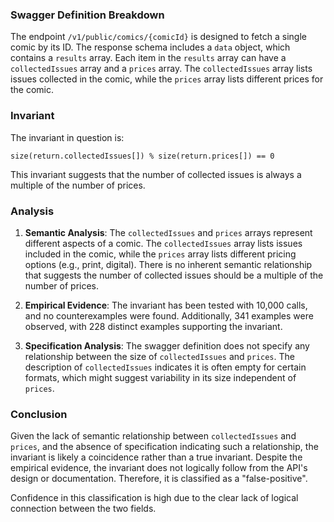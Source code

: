 ### Swagger Definition Breakdown

The endpoint `/v1/public/comics/{comicId}` is designed to fetch a single comic by its ID. The response schema includes a `data` object, which contains a `results` array. Each item in the `results` array can have a `collectedIssues` array and a `prices` array. The `collectedIssues` array lists issues collected in the comic, while the `prices` array lists different prices for the comic.

### Invariant

The invariant in question is:

`size(return.collectedIssues[]) % size(return.prices[]) == 0`

This invariant suggests that the number of collected issues is always a multiple of the number of prices.

### Analysis

1. **Semantic Analysis**: The `collectedIssues` and `prices` arrays represent different aspects of a comic. The `collectedIssues` array lists issues included in the comic, while the `prices` array lists different pricing options (e.g., print, digital). There is no inherent semantic relationship that suggests the number of collected issues should be a multiple of the number of prices.

2. **Empirical Evidence**: The invariant has been tested with 10,000 calls, and no counterexamples were found. Additionally, 341 examples were observed, with 228 distinct examples supporting the invariant.

3. **Specification Analysis**: The swagger definition does not specify any relationship between the size of `collectedIssues` and `prices`. The description of `collectedIssues` indicates it is often empty for certain formats, which might suggest variability in its size independent of `prices`.

### Conclusion

Given the lack of semantic relationship between `collectedIssues` and `prices`, and the absence of specification indicating such a relationship, the invariant is likely a coincidence rather than a true invariant. Despite the empirical evidence, the invariant does not logically follow from the API's design or documentation. Therefore, it is classified as a "false-positive".

Confidence in this classification is high due to the clear lack of logical connection between the two fields.
